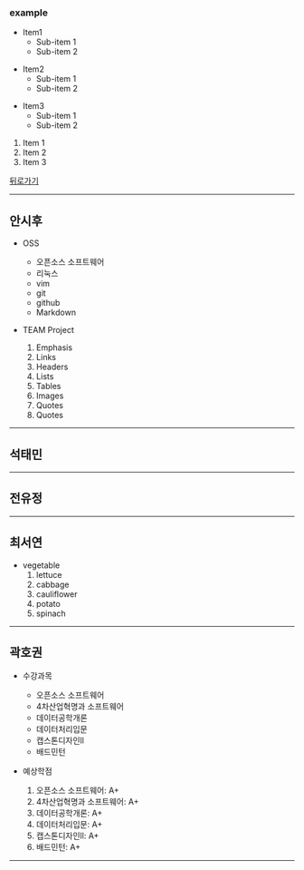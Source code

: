 ### example  
* Item1  
    * Sub-item 1  
    * Sub-item 2  
+ Item2  
    + Sub-item 1  
    + Sub-item 2  
- Item3  
    - Sub-item 1  
    - Sub-item 2  

1. Item 1  
2. Item 2  
3. Item 3  

[뒤로가기](./README.md)

* * *
## 안시후
- OSS
    - 오픈소스 소프트웨어
    - 리눅스
    - vim
    - git
    - github
    - Markdown
  
- TEAM Project
    1. Emphasis
    2. Links
    3. Headers
    4. Lists
    5. Tables
    6. Images
    7. Quotes
    8. Quotes
  
_ _ _
## 석태민
  
_ _ _
## 전유정
  
_ _ _
## 최서연
- vegetable
    1. lettuce
    2. cabbage
    3. cauliflower
    4. potato 
    5. spinach  
_ _ _
## 곽호권
- 수강과목
  - 오픈소스 소프트웨어
  - 4차산업혁명과 소프트웨어
  - 데이터공학개론
  - 데이터처리입문
  - 캡스톤디자인ll
  - 배드민턴
  
- 예상학점
  1. 오픈소스 소프트웨어: A+
  1. 4차산업혁명과 소프트웨어: A+
  1. 데이터공학개론: A+
  1. 데이터처리입문: A+
  1. 캡스톤디자인ll: A+
  1. 배드민턴: A+  
_ _ _
